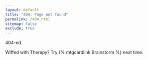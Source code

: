 ```yaml
---
layout: default
title: "404: Page not found"
permalink: /404.html
sitemap: false
exclude: true
---
```


404-ed

Wiffed with Therapy? Try {% mtgcardlink Brainstorm %} next time.
